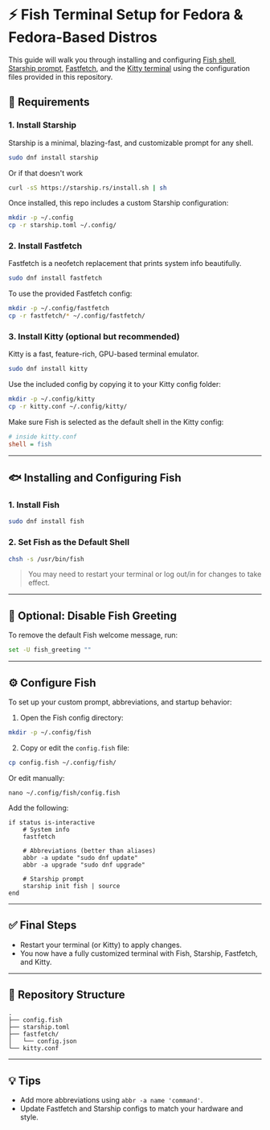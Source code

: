 # ⚡ Fish Terminal Setup for Fedora & Fedora-Based Distros

This guide will walk you through installing and configuring [Fish shell](https://fishshell.com), [Starship prompt](https://starship.rs), [Fastfetch](https://github.com/fastfetch-cli/fastfetch), and the [Kitty terminal](https://sw.kovidgoyal.net/kitty/) using the configuration files provided in this repository.

## 🔧 Requirements

### 1. Install Starship

Starship is a minimal, blazing-fast, and customizable prompt for any shell.

```bash
sudo dnf install starship
```
Or if that doesn't work
```bash
curl -sS https://starship.rs/install.sh | sh
```

Once installed, this repo includes a custom Starship configuration:

```bash
mkdir -p ~/.config
cp -r starship.toml ~/.config/
```

### 2. Install Fastfetch

Fastfetch is a neofetch replacement that prints system info beautifully.

```bash
sudo dnf install fastfetch
```

To use the provided Fastfetch config:

```bash
mkdir -p ~/.config/fastfetch
cp -r fastfetch/* ~/.config/fastfetch/
```

### 3. Install Kitty (optional but recommended)

Kitty is a fast, feature-rich, GPU-based terminal emulator.

```bash
sudo dnf install kitty
```

Use the included config by copying it to your Kitty config folder:

```bash
mkdir -p ~/.config/kitty
cp -r kitty.conf ~/.config/kitty/
```

Make sure Fish is selected as the default shell in the Kitty config:

```ini
# inside kitty.conf
shell = fish
```

---

## 🐟 Installing and Configuring Fish

### 1. Install Fish

```bash
sudo dnf install fish
```

### 2. Set Fish as the Default Shell

```bash
chsh -s /usr/bin/fish
```

> You may need to restart your terminal or log out/in for changes to take effect.

---

## 🧹 Optional: Disable Fish Greeting

To remove the default Fish welcome message, run:

```bash
set -U fish_greeting ""
```

---

## ⚙️ Configure Fish

To set up your custom prompt, abbreviations, and startup behavior:

1. Open the Fish config directory:

```bash
mkdir -p ~/.config/fish
```

2. Copy or edit the `config.fish` file:

```bash
cp config.fish ~/.config/fish/
```

Or edit manually:

```fish
nano ~/.config/fish/config.fish
```

Add the following:

```fish
if status is-interactive
    # System info
    fastfetch

    # Abbreviations (better than aliases)
    abbr -a update "sudo dnf update"
    abbr -a upgrade "sudo dnf upgrade"

    # Starship prompt
    starship init fish | source
end
```

---

## ✅ Final Steps

* Restart your terminal (or Kitty) to apply changes.
* You now have a fully customized terminal with Fish, Starship, Fastfetch, and Kitty.

---

## 📁 Repository Structure

```
.
├── config.fish
├── starship.toml
├── fastfetch/
│   └── config.json
└── kitty.conf
```

---

## 💡 Tips

* Add more abbreviations using `abbr -a name 'command'`.
* Update Fastfetch and Starship configs to match your hardware and style.
